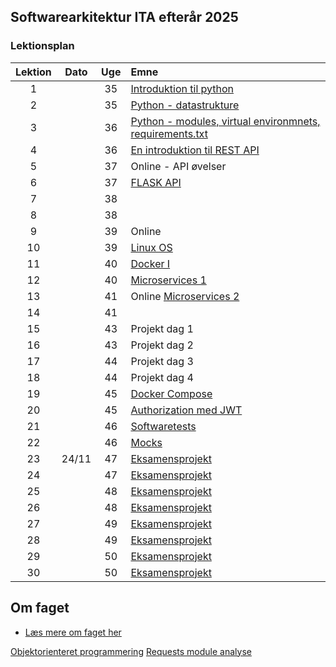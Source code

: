 ## Softwarearkitektur ITA efterår 2025

### Lektionsplan


| Lektion |    Dato    |   Uge   | Emne                                                                       |
|:-------:|:----------:|:-------:|:---------------------------------------------------------------------------|
|    1    |            |   35    | [Introduktion til python](materialer/intro1/py_intro_1.md)                |
|    2    |            |   35    | [Python - datastrukture](materialer/intro2/py_intro_2.md)                 |
|    3    |            |   36    | [Python - modules, virtual environmnets, requirements.txt](materialer/intro3/py_intro_3.md) |
|    4    |            |   36    | [En introduktion til REST API](materialer/restapi1/introduktion_til_rest_api.md) |
|    5    |            |   37    | Online - API øvelser                                                                 |
|    6    |            |   37    | [FLASK API](materialer/restapi2/flask.md)                                 |
|    7    |            |   38    |                                                                            |
|    8    |            |   38    |                                                                            |
|    9    |            |   39    | Online                                                                     |
|   10    |            |   39    | [Linux OS](materialer/docker1/docker_1.md)                                |
|   11    |            |   40    | [Docker I](materialer/docker2/docker_2.md)                                |
|   12    |            |   40    | [Microservices 1](materialer/microservices1/microservices_1.md)           |
|   13    |            |   41    | Online [Microservices 2](materialer/microservice2/microservices_2.md)     |
|   14    |            |   41    |                                                                            |
|   15    |            |   43    | Projekt dag 1                                                              |
|   16    |            |   43    | Projekt dag 2                                                              |
|   17    |            |   44    | Projekt dag 3                                                              |
|   18    |            |   44    | Projekt dag 4                                                              |
|   19    |            |   45    | [Docker Compose](materialer/docker3/docker_3.md)                          |
|   20    |            |   45    | [Authorization med JWT](lessons/ses10.md)                                 |
|   21    |            |   46    | [Softwaretests](materialer/tests1/testing_1.md)                           |
|   22    |            |   46    | [Mocks](materialer/tests2/testing_2.md)                                   |
|   23    |   24/11    |   47    | [Eksamensprojekt](lessons/ses10.md)                                       |
|   24    |            |   47    | [Eksamensprojekt](lessons/ses10.md)                                       |
|   25    |            |   48    | [Eksamensprojekt](lessons/ses10.md)                                       |
|   26    |            |   48    | [Eksamensprojekt](lessons/ses10.md)                                       |
|   27    |            |   49    | [Eksamensprojekt](lessons/ses10.md)                                       |
|   28    |            |   49    | [Eksamensprojekt](lessons/ses10.md)                                       |
|   29    |            |   50    | [Eksamensprojekt](lessons/ses10.md)                                       |
|   30    |            |   50    | [Eksamensprojekt](lessons/ses10.md)                                       |

## Om faget
* [Læs mere om faget her](formalia/about_this_elective.md)


 [Objektorienteret programmering](materialer/oop1/oop_1.md)
 [Requests module analyse](materialer/requests_module/requests.md)
